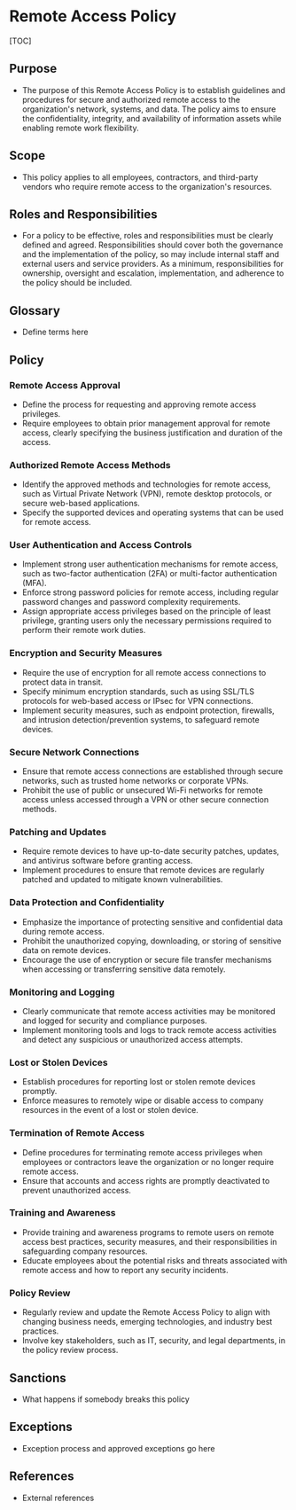 # Remote Access Policy

[TOC]

## Purpose

- The purpose of this Remote Access Policy is to establish guidelines and procedures for secure and authorized remote access to the organization's network, systems, and data. The policy aims to ensure the confidentiality, integrity, and availability of information assets while enabling remote work flexibility.

## Scope

- This policy applies to all employees, contractors, and third-party vendors who require remote access to the organization's resources.

## Roles and Responsibilities

- For a policy to be effective, roles and responsibilities must be clearly defined and agreed. Responsibilities should cover both the governance and the implementation of the policy, so may include internal staff and external users and service providers. As a minimum, responsibilities for ownership, oversight and escalation, implementation, and adherence to the policy should be included.

## Glossary

- Define terms here

## Policy

### Remote Access Approval

- Define the process for requesting and approving remote access privileges.
- Require employees to obtain prior management approval for remote access, clearly specifying the business justification and duration of the access.

### Authorized Remote Access Methods

- Identify the approved methods and technologies for remote access, such as Virtual Private Network (VPN), remote desktop protocols, or secure web-based applications.
- Specify the supported devices and operating systems that can be used for remote access.

### User Authentication and Access Controls

- Implement strong user authentication mechanisms for remote access, such as two-factor authentication (2FA) or multi-factor authentication (MFA).
- Enforce strong password policies for remote access, including regular password changes and password complexity requirements.
- Assign appropriate access privileges based on the principle of least privilege, granting users only the necessary permissions required to perform their remote work duties.

### Encryption and Security Measures

- Require the use of encryption for all remote access connections to protect data in transit.
- Specify minimum encryption standards, such as using SSL/TLS protocols for web-based access or IPsec for VPN connections.
- Implement security measures, such as endpoint protection, firewalls, and intrusion detection/prevention systems, to safeguard remote devices.

### Secure Network Connections

- Ensure that remote access connections are established through secure networks, such as trusted home networks or corporate VPNs.
- Prohibit the use of public or unsecured Wi-Fi networks for remote access unless accessed through a VPN or other secure connection methods.

### Patching and Updates

- Require remote devices to have up-to-date security patches, updates, and antivirus software before granting access.
- Implement procedures to ensure that remote devices are regularly patched and updated to mitigate known vulnerabilities.

### Data Protection and Confidentiality

- Emphasize the importance of protecting sensitive and confidential data during remote access.
- Prohibit the unauthorized copying, downloading, or storing of sensitive data on remote devices.
- Encourage the use of encryption or secure file transfer mechanisms when accessing or transferring sensitive data remotely.

### Monitoring and Logging

- Clearly communicate that remote access activities may be monitored and logged for security and compliance purposes.
- Implement monitoring tools and logs to track remote access activities and detect any suspicious or unauthorized access attempts.

### Lost or Stolen Devices

- Establish procedures for reporting lost or stolen remote devices promptly.
- Enforce measures to remotely wipe or disable access to company resources in the event of a lost or stolen device.

### Termination of Remote Access

- Define procedures for terminating remote access privileges when employees or contractors leave the organization or no longer require remote access.
- Ensure that accounts and access rights are promptly deactivated to prevent unauthorized access.

### Training and Awareness

- Provide training and awareness programs to remote users on remote access best practices, security measures, and their responsibilities in safeguarding company resources.
- Educate employees about the potential risks and threats associated with remote access and how to report any security incidents.

### Policy Review

- Regularly review and update the Remote Access Policy to align with changing business needs, emerging technologies, and industry best practices.
- Involve key stakeholders, such as IT, security, and legal departments, in the policy review process.

## Sanctions

- What happens if somebody breaks this policy

## Exceptions

- Exception process and approved exceptions go here

## References

- External references
